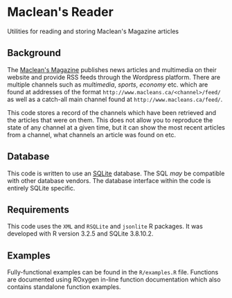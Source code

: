 # Maclean's Reader
Utilities for reading and storing Maclean's Magazine articles

## Background
The [Maclean's Magazine](http://www.macleans.ca/) publishes news articles and multimedia on their website and provide RSS feeds through the Wordpress platform.  There are multiple channels such as _multimedia_, _sports_, _economy_ etc. which are found at addresses of the format `http://www.macleans.ca/<channel>/feed/` as well as a catch-all main channel found at `http://www.macleans.ca/feed/`.

This code stores a record of the channels which have been retrieved and the articles that were on them. This does not allow you to reproduce the state of any channel at a given time, but it can show the most recent articles from a channel, what channels an article was found on etc.

## Database
This code is written to use an [SQLite](http://www.macleans.ca/?p=896743) database.  The SQL _may_ be compatible with other database vendors.  The database interface within the code is entirely SQLite specific.

## Requirements
This code uses the `XML` and `RSQLite` and `jsonlite` R packages. It was developed with R version 3.2.5 and SQLite 3.8.10.2. 

## Examples
Fully-functional examples can be found in the `R/examples.R` file.  Functions are documented using ROxygen in-line function documentation which also contains standalone function examples.



